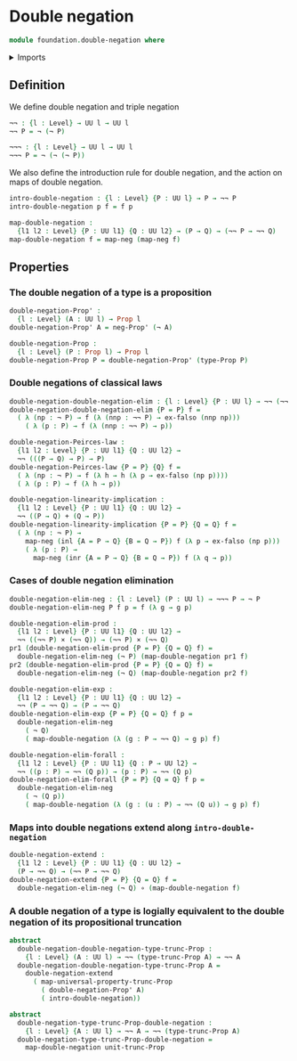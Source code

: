 # Double negation

```agda
module foundation.double-negation where
```

<details><summary>Imports</summary>

```agda
open import foundation.dependent-pair-types
open import foundation.functions
open import foundation.negation
open import foundation.propositional-truncations
open import foundation.universe-levels

open import foundation-core.cartesian-product-types
open import foundation-core.coproduct-types
open import foundation-core.empty-types
open import foundation-core.propositions
```

</details>

## Definition

We define double negation and triple negation

```agda
¬¬ : {l : Level} → UU l → UU l
¬¬ P = ¬ (¬ P)

¬¬¬ : {l : Level} → UU l → UU l
¬¬¬ P = ¬ (¬ (¬ P))
```

We also define the introduction rule for double negation, and the action on maps
of double negation.

```agda
intro-double-negation : {l : Level} {P : UU l} → P → ¬¬ P
intro-double-negation p f = f p

map-double-negation :
  {l1 l2 : Level} {P : UU l1} {Q : UU l2} → (P → Q) → (¬¬ P → ¬¬ Q)
map-double-negation f = map-neg (map-neg f)
```

## Properties

### The double negation of a type is a proposition

```agda
double-negation-Prop' :
  {l : Level} (A : UU l) → Prop l
double-negation-Prop' A = neg-Prop' (¬ A)

double-negation-Prop :
  {l : Level} (P : Prop l) → Prop l
double-negation-Prop P = double-negation-Prop' (type-Prop P)
```

### Double negations of classical laws

```agda
double-negation-double-negation-elim : {l : Level} {P : UU l} → ¬¬ (¬¬ P → P)
double-negation-double-negation-elim {P = P} f =
  ( λ (np : ¬ P) → f (λ (nnp : ¬¬ P) → ex-falso (nnp np)))
    ( λ (p : P) → f (λ (nnp : ¬¬ P) → p))

double-negation-Peirces-law :
  {l1 l2 : Level} {P : UU l1} {Q : UU l2} →
  ¬¬ (((P → Q) → P) → P)
double-negation-Peirces-law {P = P} {Q} f =
  ( λ (np : ¬ P) → f (λ h → h (λ p → ex-falso (np p))))
  ( λ (p : P) → f (λ h → p))

double-negation-linearity-implication :
  {l1 l2 : Level} {P : UU l1} {Q : UU l2} →
  ¬¬ ((P → Q) + (Q → P))
double-negation-linearity-implication {P = P} {Q = Q} f =
  ( λ (np : ¬ P) →
    map-neg (inl {A = P → Q} {B = Q → P}) f (λ p → ex-falso (np p)))
    ( λ (p : P) →
      map-neg (inr {A = P → Q} {B = Q → P}) f (λ q → p))
```

### Cases of double negation elimination

```agda
double-negation-elim-neg : {l : Level} (P : UU l) → ¬¬¬ P → ¬ P
double-negation-elim-neg P f p = f (λ g → g p)

double-negation-elim-prod :
  {l1 l2 : Level} {P : UU l1} {Q : UU l2} →
  ¬¬ ((¬¬ P) × (¬¬ Q)) → (¬¬ P) × (¬¬ Q)
pr1 (double-negation-elim-prod {P = P} {Q = Q} f) =
  double-negation-elim-neg (¬ P) (map-double-negation pr1 f)
pr2 (double-negation-elim-prod {P = P} {Q = Q} f) =
  double-negation-elim-neg (¬ Q) (map-double-negation pr2 f)

double-negation-elim-exp :
  {l1 l2 : Level} {P : UU l1} {Q : UU l2} →
  ¬¬ (P → ¬¬ Q) → (P → ¬¬ Q)
double-negation-elim-exp {P = P} {Q = Q} f p =
  double-negation-elim-neg
    ( ¬ Q)
    ( map-double-negation (λ (g : P → ¬¬ Q) → g p) f)

double-negation-elim-forall :
  {l1 l2 : Level} {P : UU l1} {Q : P → UU l2} →
  ¬¬ ((p : P) → ¬¬ (Q p)) → (p : P) → ¬¬ (Q p)
double-negation-elim-forall {P = P} {Q = Q} f p =
  double-negation-elim-neg
    ( ¬ (Q p))
    ( map-double-negation (λ (g : (u : P) → ¬¬ (Q u)) → g p) f)
```

### Maps into double negations extend along `intro-double-negation`

```agda
double-negation-extend :
  {l1 l2 : Level} {P : UU l1} {Q : UU l2} →
  (P → ¬¬ Q) → (¬¬ P → ¬¬ Q)
double-negation-extend {P = P} {Q = Q} f =
  double-negation-elim-neg (¬ Q) ∘ (map-double-negation f)
```

### A double negation of a type is logially equivalent to the double negation of its propositional truncation

```agda
abstract
  double-negation-double-negation-type-trunc-Prop :
    {l : Level} (A : UU l) → ¬¬ (type-trunc-Prop A) → ¬¬ A
  double-negation-double-negation-type-trunc-Prop A =
    double-negation-extend
      ( map-universal-property-trunc-Prop
        ( double-negation-Prop' A)
        ( intro-double-negation))

abstract
  double-negation-type-trunc-Prop-double-negation :
    {l : Level} {A : UU l} → ¬¬ A → ¬¬ (type-trunc-Prop A)
  double-negation-type-trunc-Prop-double-negation =
    map-double-negation unit-trunc-Prop
```
